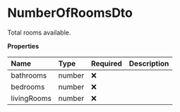 # NumberOfRoomsDto

Total rooms available.

**Properties**

| Name        | Type   | Required | Description |
| :---------- | :----- | :------- | :---------- |
| bathrooms   | number | ❌       |             |
| bedrooms    | number | ❌       |             |
| livingRooms | number | ❌       |             |

<!-- This file was generated by liblab | https://liblab.com/ -->
